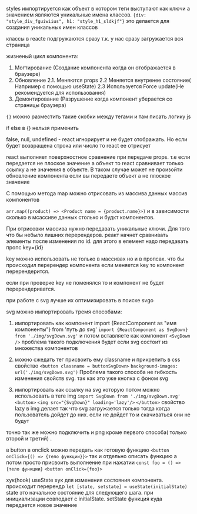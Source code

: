 styles импортируется как объект в котором теги выступают как ключи а значением являются уникальные имена классов. 
`{div: "style_div_fguiwiius", h1: "style_h1_sldkjf"}`
это делается для создания уникальных имен классов

классы в reacte подгружаются сразу т.к. у нас сразу загружается вся страница


жизненый цикл компонента:
1. Могтирование (Создание компонента когда он отображается в браузере)
2. Обновление
2.1. Меняются props
2.2 Меняется внутренее состояние( Например с помощью useState)
2.3 Используется Force update(Не рекомендуется для использования)
3. Демонтирование (Разрушение когда компонент уберается со страницы браузера)

`{}` можно разместить такие скобки между тегами и там писать логику js

if else в {} нельзя применить

false, null, undefined -  react игнорирует и не будет отображать. Но если будет возвращена строка или число то react ее отрисует

react выполняет поверхностное сравнение при передаче props. т.е если передается не плоское значение а объект то react сравнивает только ссылку а не значения в объекте.
В таком случае может не произойти обновление компонента если вы передаете объект а не плоское значение

С помощью метода map можно отрисовать из массива данных  массив компонентов

`arr.map((product) => <Product name = {product.name}>)`
и в зависимости сколько в мсассиве данных столько и будкт компонентов.

При отрисовки массива нужно передавать уникальные ключи. Для того что бы небыло лишних перерендеров. реакт начнет сравнивать элементы после изменения по id.  для этого в елемент надо передавать пропс key={id}

key  можно использовать не только в массивах но и в пропсах. что бы происходил перерендер компонента если меняется key то компонент перерендерится.

если при проверке key не поменялся то и компонент не будет перерендериватся.


при работе с svg лучше их оптимизировать в поиске svgo

svg можно импортировать тремя способами:
1.  импортировать как компонент import {ReactComponent as "имя компоненты"} from 'путь до svg' 
	`import {ReactComponent as SvgDown} from './img/svgDown.svg'`  и потом вставляете как компонент `<SvgDown />`
	проблема такого подключения будет если svg состоит из множества компонентов

2. можно сжедать тег  присвоить ему classname и прикрепить в css свойство 
	`<button classname = buttonSvgDown>`
	`background-images: url('./img/svgDown.svg')`
	Проблема такого способа не гибкость изменения свойств svg. так как это уже кнопка с фоном svg
3. импортировать как ссылку на svg которую потом можно использовать в теге img
	`import SvgDown from './img/svgDown.svg'`	
	`<button>`
		`<img src="{SvgDown}" loading='lazy'/>`
	`</button>`
	свойство lazy в img делает так что svg загружается только тогда когда пользователь
	дойдет до них. если не дойдет то и скачиваться они не будут

точно так же можно подключить и png кроме первого способа( только второй и третий) .

в button в onclick можно передать как готовую функцию
`<button onClick={() => {тело функции}}>`
так и отдельно описать функцию а потом просто присвоить выполнение при нажатии
`const foo = () => {тело функции}`
`<button onClick={foo}>`

хук(hook) useState
хук для изменения состояния компонента. происходит перерендр
`let [state, setstate] = useState(initialState)`
state это начальное состояние для следующего шага. при инициализации совподает с
initialState.
setState  функция куда передается новое значение